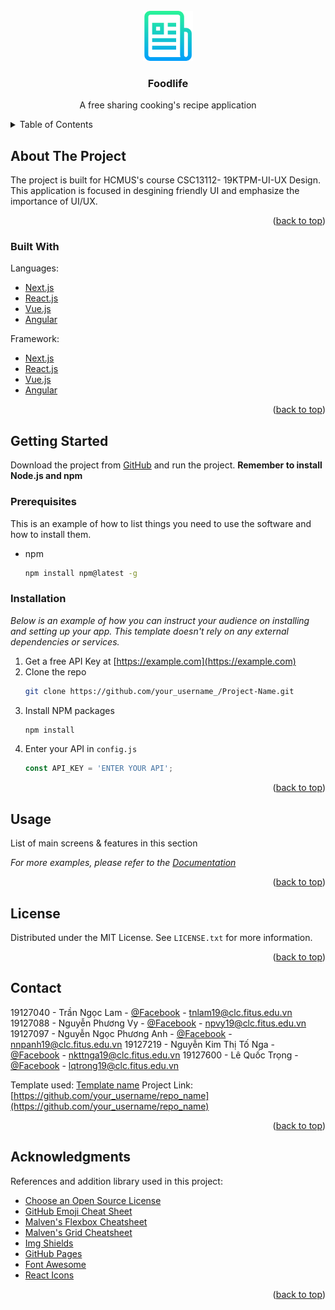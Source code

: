 <!-- PROJECT SHIELDS -->

<!-- PROJECT LOGO -->
<br />
<div align="center">
  <a href="https://github.com/othneildrew/Best-README-Template">
    <img src="images/logo.png" alt="Logo" width="80" height="80">
  </a>

  <h3 align="center">Foodlife</h3>

  <p align="center">
    A free sharing cooking's recipe application
    <br />
  </p>
</div>



<!-- TABLE OF CONTENTS -->
<details>
  <summary>Table of Contents</summary>
  <ol>
    <li>
      <a href="#about-the-project">About The Project</a>
      <ul>
        <li><a href="#built-with">Built With</a></li>
      </ul>
    </li>
    <li>
      <a href="#getting-started">Getting Started</a>
      <ul>
        <li><a href="#prerequisites">Prerequisites</a></li>
        <li><a href="#installation">Installation</a></li>
      </ul>
    </li>
    <li><a href="#usage">Usage</a></li>
    <li><a href="#license">License</a></li>
    <li><a href="#contact">Contact</a></li>
    <li><a href="#acknowledgments">Acknowledgments</a></li>
  </ol>
</details>



<!-- ABOUT THE PROJECT -->
## About The Project
The project is built for HCMUS's course CSC13112- 19KTPM-UI-UX Design. This application is focused in desgining friendly UI and emphasize the importance of UI/UX.

<p align="right">(<a href="#top">back to top</a>)</p>



### Built With

Languages: 
* [Next.js](https://nextjs.org/)
* [React.js](https://reactjs.org/)
* [Vue.js](https://vuejs.org/)
* [Angular](https://angular.io/)

Framework:
* [Next.js](https://nextjs.org/)
* [React.js](https://reactjs.org/)
* [Vue.js](https://vuejs.org/)
* [Angular](https://angular.io/)


<p align="right">(<a href="#top">back to top</a>)</p>



<!-- GETTING STARTED -->
## Getting Started

Download the project from [GitHub](https://github.com/nnpanh/Foodlife/) and run the project.
**Remember to install Node.js and npm**

### Prerequisites

This is an example of how to list things you need to use the software and how to install them.
* npm
  ```sh
  npm install npm@latest -g
  ```

### Installation

_Below is an example of how you can instruct your audience on installing and setting up your app. This template doesn't rely on any external dependencies or services._

1. Get a free API Key at [https://example.com](https://example.com)
2. Clone the repo
   ```sh
   git clone https://github.com/your_username_/Project-Name.git
   ```
3. Install NPM packages
   ```sh
   npm install
   ```
4. Enter your API in `config.js`
   ```js
   const API_KEY = 'ENTER YOUR API';
   ```

<p align="right">(<a href="#top">back to top</a>)</p>



<!-- USAGE EXAMPLES -->
## Usage

List of main screens & features in this section

_For more examples, please refer to the [Documentation](https://example.com)_

<p align="right">(<a href="#top">back to top</a>)</p>



<!-- LICENSE -->
## License

Distributed under the MIT License. See `LICENSE.txt` for more information.

<p align="right">(<a href="#top">back to top</a>)</p>



<!-- CONTACT -->
## Contact

19127040 - Trần Ngọc Lam - [@Facebook](https://twitter.com/your_username) - tnlam19@clc.fitus.edu.vn
19127088 - Nguyễn Phương Vy - [@Facebook](https://twitter.com/your_username) - npvy19@clc.fitus.edu.vn
19127097 - Nguyễn Ngọc Phương Anh - [@Facebook](https://twitter.com/your_username) - nnpanh19@clc.fitus.edu.vn
19127219 - Nguyễn Kim Thị Tố Nga - [@Facebook](https://twitter.com/your_username) - nkttnga19@clc.fitus.edu.vn
19127600 - Lê Quốc Trọng - [@Facebook](https://twitter.com/your_username) - lqtrong19@clc.fitus.edu.vn

Template used: [Template name](https://github.com/your_username/repo_name)
Project Link: [https://github.com/your_username/repo_name](https://github.com/your_username/repo_name)

<p align="right">(<a href="#top">back to top</a>)</p>




<!-- ACKNOWLEDGMENTS -->
## Acknowledgments

References and addition library used in this project:

* [Choose an Open Source License](https://choosealicense.com)
* [GitHub Emoji Cheat Sheet](https://www.webpagefx.com/tools/emoji-cheat-sheet)
* [Malven's Flexbox Cheatsheet](https://flexbox.malven.co/)
* [Malven's Grid Cheatsheet](https://grid.malven.co/)
* [Img Shields](https://shields.io)
* [GitHub Pages](https://pages.github.com)
* [Font Awesome](https://fontawesome.com)
* [React Icons](https://react-icons.github.io/react-icons/search)

<p align="right">(<a href="#top">back to top</a>)</p>

